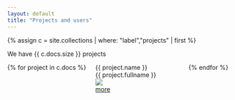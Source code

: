 ```yaml
---
layout: default
title: "Projects and users"
---
```

{% assign c = site.collections | where: "label","projects" | first %}
<p>We have {{ c.docs.size }} projects</p>
<div class="columns">
{% for project in c.docs %}
<div class="column col-6 col-xs-12">
    <div class="card">
        <div class="card-header">
            <div class="card-title h5">
                {{ project.name }}
            </div>
            <div class="card-subtitle text-gray">
                {{ project.fullname }}
            </div>
        </div>
        <div class="card-image">
            <img src="{{ project.image }}" class="img-responsive"/>
        </div>
        <div class="card-body">
            <a href="{{ project.url }}.html">more</a>
        </div>
    </div>
</div>
{% endfor %}
</div>